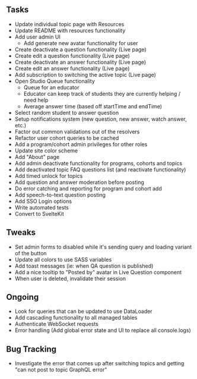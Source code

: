 ## Tasks

- Update individual topic page with Resources
- Update README with resources functionality
- Add user admin UI
  - Add generate new avatar functionality for user
- Create deactivate a question functionality (Live page)
- Create edit a question functionality (Live page)
- Create deactivate an answer functionality (Live page)
- Create edit an answer functionality (Live page)
- Add subscription to switching the active topic (Live page)
- Open Studio Queue functionality
  - Queue for an educator
  - Educator can keep track of students they are currently helping / need help
  - Average answer time (based off startTime and endTime)
- Select random student to answer question
- Setup notifications system (new question, new answer, watch answer, etc.)
- Factor out common validations out of the resolvers
- Refactor user cohort queries to be cached
- Add a program/cohort admin privileges for other roles
- Update site color scheme
- Add "About" page
- Add admin deactivate functionality for programs, cohorts and topics
- Add deactivated topic FAQ questions list (and reactivate functionality)
- Add timed unlock for topics
- Add question and answer moderation before posting
- Do error catching and reporting for program and cohort add
- Add speech-to-text question posting
- Add SSO Login options
- Write automated tests
- Convert to SvelteKit

## Tweaks

- Set admin forms to disabled while it's sending query and loading variant of the button
- Update all colors to use SASS variables
- Add toast messages (ie: when QA question is published)
- Add a nice tooltip to "Posted by" avatar in Live Question component
- When user is deleted, invalidate their session

## Ongoing

- Look for queries that can be updated to use DataLoader
- Add cascading functionality to all managed tables
- Authenticate WebSocket requests
- Error handling (Add global error state and UI to replace all console.logs)
 
## Bug Tracking

- Investigate the error that comes up after switching topics and getting "can not post to topic GraphQL error"